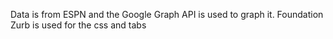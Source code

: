 Data is from ESPN and the Google Graph API is used to graph it. Foundation Zurb is used for the css and tabs
